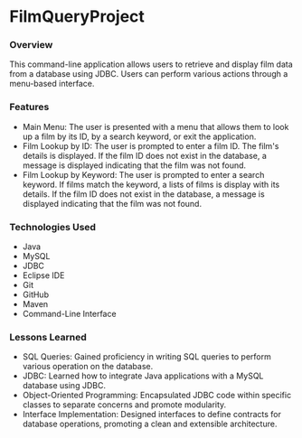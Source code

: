 # FilmQueryProject

### Overview

This command-line application allows users to retrieve and display film data from a database using JDBC. Users can perform various actions through a menu-based interface.

### Features

* Main Menu: The user is presented with a menu that allows them to look up a film by its ID, by a search keyword, or exit the application.
* Film Lookup by ID: The user is prompted to enter a film ID. The film's details is displayed. If the film ID does not exist in the database, a message is displayed indicating that the film was not found.
* Film Lookup by Keyword: The user is prompted to enter a search keyword. If films match the keyword, a lists of films is display with its details. If the film ID does not exist in the database, a message is displayed indicating that the film was not found.

### Technologies Used

* Java
* MySQL
* JDBC
* Eclipse IDE
* Git
* GitHub
* Maven
* Command-Line Interface

### Lessons Learned

* SQL Queries: Gained proficiency in writing SQL queries to perform various operation on the database.
* JDBC: Learned how to integrate Java applications with a MySQL database using JDBC.
* Object-Oriented Programming: Encapsulated JDBC code within specific classes to separate concerns and promote modularity.
* Interface Implementation: Designed interfaces to define contracts for database operations, promoting a clean and extensible architecture.

